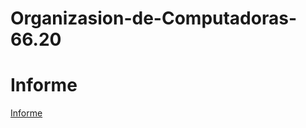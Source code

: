 # Organizasion-de-Computadoras-66.20

# Informe

[Informe](https://www.overleaf.com/1441128557zthcvkstrsjd)
